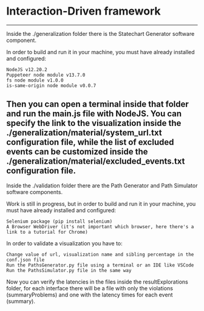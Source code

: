 # Interaction-Driven framework
-------------------------------------------------------------------------------------------------------------------------------------------------
Inside the ./generalization folder there is the Statechart Generator software component.

In order to build and run it in your machine, you must have already installed and configured:

    NodeJS v12.20.2
    Puppeteer node module v13.7.0
    fs node module v1.0.0
    is-same-origin node module v0.0.7

Then you can open a terminal inside that folder and run the main.js file with NodeJS. You can specify the link to the visualization inside the ./generalization/material/system_url.txt configuration file, while the list of excluded events can be customized inside the ./generalization/material/excluded_events.txt configuration file.
-------------------------------------------------------------------------------------------------------------------------------------------------
Inside the ./validation folder there are the Path Generator and Path Simulator software components.

Work is still in progress, but in order to build and run it in your machine, you must have already installed and configured:

    Selenium package (pip install selenium)
    A Browser WebDriver (it's not important which browser, here there's a link to a tutorial for Chrome)

In order to validate a visualization you have to:

    Change value of url, visualization name and sibling percentage in the conf.json file
    Run the PathsGenerator.py file using a terminal or an IDE like VSCode
    Run the PathsSimulator.py file in the same way

Now you can verify the latencies in the files inside the resultExplorations folder, for each interface there will be a file with only the violations (summaryProblems) and one with the latency times for each event (summary).
